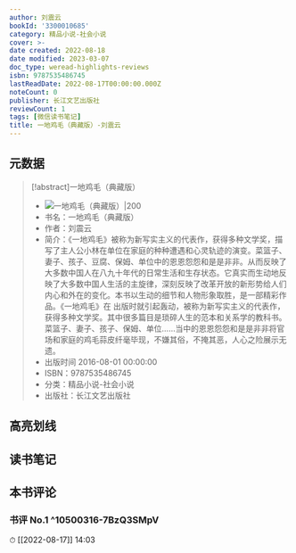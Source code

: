 ```yaml
---
author: 刘震云
bookId: '3300010685'
category: 精品小说-社会小说
cover: >-
date created: 2022-08-18
date modified: 2023-03-07
doc_type: weread-highlights-reviews
isbn: 9787535486745
lastReadDate: 2022-08-17T00:00:00.000Z
noteCount: 0
publisher: 长江文艺出版社
reviewCount: 1
tags: [微信读书笔记]
title: 一地鸡毛（典藏版）-刘震云
---
```


## 元数据

>[!abstract]一地鸡毛（典藏版）
> - ![一地鸡毛（典藏版）|200](https://weread-1258476243.file.myqcloud.com/weread/cover/85/3300010685/t7_3300010685.jpg)
> - 书名：一地鸡毛（典藏版）
> - 作者：刘震云
> - 简介：《一地鸡毛》被称为新写实主义的代表作，获得多种文学奖，描写了主人公小林在单位在家庭的种种遭遇和心灵轨迹的演变。菜篮子、妻子、孩子、豆腐、保姆、单位中的恩恩怨怨和是是非非。从而反映了大多数中国人在八九十年代的日常生活和生存状态。它真实而生动地反映了大多数中国人生活的主旋律，深刻反映了改革开放的新形势给人们内心和外在的变化。本书以生动的细节和人物形象取胜，是一部精彩作品。《一地鸡毛》在 出版时就引起轰动，被称为新写实主义的代表作，获得多种文学奖。其中很多篇目是琐碎人生的范本和关系学的教科书。菜篮子、妻子、孩子、保姆、单位……当中的恩恩怨怨和是是非非将官场和家庭的鸡毛蒜皮纤毫毕现，不嫌其俗，不掩其恶，人心之险展示无遗。
> - 出版时间 2016-08-01 00:00:00
> - ISBN：9787535486745
> - 分类：精品小说-社会小说
> - 出版社：长江文艺出版社

## 高亮划线

## 读书笔记

## 本书评论

### 书评 No.1 ^10500316-7BzQ3SMpV

⏱ [[2022-08-17]] 14:03
